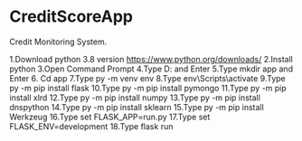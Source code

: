 # CreditScoreApp
Credit Monitoring System.


1.Download python 3.8 version https://www.python.org/downloads/
2.Install python
3.Open Command Prompt
4.Type D: and Enter
5.Type mkdir app and Enter
6. Cd app
7.Type py -m venv env
8.Type env\Scripts\activate
9.Type py -m pip install flask
10.Type py -m pip install pymongo
11.Type py -m pip install xlrd
12.Type py -m pip install numpy
13.Type py -m pip install dnspython
14.Type py -m pip install sklearn
15.Type py -m pip install Werkzeug
16.Type set FLASK_APP=run.py
17.Type set FLASK_ENV=development
18.Type flask run
